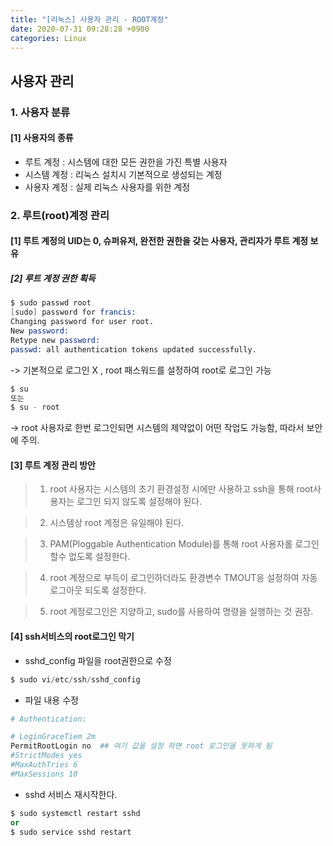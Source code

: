 ```yaml
---
title: "[리눅스] 사용자 관리 - ROOT계정"
date: 2020-07-31 09:28:28 +0900
categories: Linux
---
```


## 사용자 관리 

### 1. 사용자 분류

#### [1] 사용자의 종류

* 루트 계정 : 시스템에 대한 모든 권한을 가진 특별 사용자
* 시스템 계정 : 리눅스 설치시 기본적으로 생성되는 계정
* 사용자 계정 : 실제 리눅스 사용자를 위한 계정

### 2. 루트(root)계정 관리

#### [1] 루트 계정의 UID는 0, 슈퍼유저, 완전한 권한을 갖는 사용자, 관리자가 루트 계정 보유

##### [2] 루트 계정 권한 획득

```s
$ sudo passwd root 
[sudo] password for francis:
Changing password for user root.
New password:
Retype new password:
passwd: all authentication tokens updated successfully.
```

-> 기본적으로 로그인 X , root 패스워드를 설정하여 root로 로그인 가능

```s
$ su 
또는
$ su - root 
```

-> root 사용자로 한번 로그인되면 시스템의 제약없이 어떤 작업도 가능함, 따라서 보안에 주의.

#### [3] 루트 계정 관리 방안

> 1) root 사용자는 시스템의 초기 환경설정 시에만 사용하고 ssh을 통해 root사용자는 로그인 되지 않도록 설정해야 된다.

> 2) 시스템상 root 계정은 유일해야 된다.

> 3) PAM(Ploggable Authentication Module)를 통해 root 사용자롤 로그인 할수 없도록 설정한다.

> 4) root 계정으로 부득이 로그인하더라도 환경변수 TMOUT응 설정하여 자동 로그아웃 되도록 설정한다.

> 5) root 계정로그인은 지양하고, sudo를 사용하여 명령을 실행하는 것 권장.

#### [4] ssh서비스의 root로그인 막기

- sshd_config 파일을 root권한으로 수정

```s
$ sudo vi/etc/ssh/sshd_config
```

- 파일 내용 수정

```bash
# Authentication:

# LoginGraceTiem 2m
PermitRootLogin no  ## 여기 값을 설정 하면 root 로그인을 못하게 됨
#StrictModes yes
#MaxAuthTries 6
#MaxSessions 10
```

- sshd 서비스 재시작한다.

```s
$ sudo systemctl restart sshd
or
$ sudo service sshd restart
```
